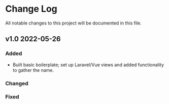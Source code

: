 # Change Log
All notable changes to this project will be documented in this file.

## v1.0 2022-05-26
 
### Added
- Built basic boilerplate; set up Laravel/Vue views and added functionality to gather the name.
 
### Changed
 
### Fixed
